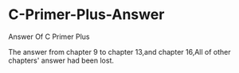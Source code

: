 # C-Primer-Plus-Answer
Answer Of C Primer Plus

The answer from chapter 9 to chapter 13,and chapter 16,All of other chapters' answer had been lost.
